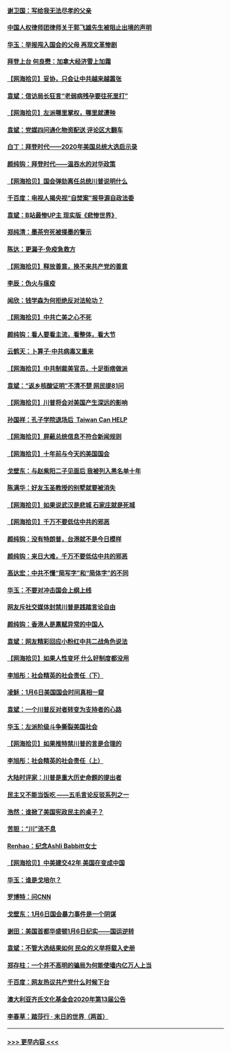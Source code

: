 #### [谢卫国：写给我无法尽孝的父亲](../pages/nsc993/n12720325.md?t=01301051) 
#### [中国人权律师团律师关于郭飞雄先生被阻止出境的声明](../pages/nsc993/n12720203.md?t=01301051) 
#### [华玉：举报闯入国会的父母 再现文革惨剧](../pages/nsc993/n12719070.md?t=01301051) 
#### [拜登上台 何良懋：加拿大经济雪上加霜](../pages/nsc993/n12718943.md?t=01301051) 
#### [【网海拾贝】妥协，只会让中共越来越嚣张](../pages/nsc993/n12717392.md?t=01301051) 
#### [袁斌：信访局长狂言“老弱病残孕要往死里打”](../pages/nsc993/n12717343.md?t=01301051) 
#### [【网海拾贝】左派哪里掌权，哪里就遭殃](../pages/nsc993/n12715009.md?t=01301051) 
#### [袁斌：党媒四问通化物资配送 评论区大翻车](../pages/nsc993/n12714950.md?t=01301051) 
#### [白丁：拜登时代——2020年美国总统大选启示录](../pages/nsc993/n12714920.md?t=01301051) 
#### [颜纯钩：拜登时代——温吞水的对华政策](../pages/nsc993/n12713245.md?t=01301051) 
#### [【网海拾贝】国会弹劾离任总统川普说明什么](../pages/nsc993/n12712816.md?t=01301051) 
#### [千百度：电视人揭央视“自焚案”报导源自政法委](../pages/nsc993/n12709760.md?t=01301051) 
#### [袁斌：B站最惨UP主 现实版《悲惨世界》](../pages/nsc993/n12709686.md?t=01301051) 
#### [郑纯清：墨茶穷死被搽墨的警示](../pages/nsc993/n12709262.md?t=01301051) 
#### [陈达：更漏子·免疫急救方](../pages/nsc993/n12709244.md?t=01301051) 
#### [【网海拾贝】释放善意，换不来共产党的善意](../pages/nsc993/n12708361.md?t=01301051) 
#### [李辰：伪火与瘟疫](../pages/nsc993/n12707981.md?t=01301051) 
#### [闻欣：钱学森为何拒绝反对法轮功？](../pages/nsc993/n12707407.md?t=01301051) 
#### [【网海拾贝】中共亡美之心不死](../pages/nsc993/n12707621.md?t=01301051) 
#### [颜纯钩：看人要看主流，看整体，看大节](../pages/nsc993/n12707536.md?t=01301051) 
#### [云鹤天：卜算子‧中共病毒又重来](../pages/nsc993/n12707408.md?t=01301051) 
#### [【网海拾贝】中共制裁美官员，十足街痞做派](../pages/nsc993/n12705115.md?t=01301051) 
#### [袁斌：“返乡核酸证明”不清不楚 网民提81问](../pages/nsc993/n12704982.md?t=01301051) 
#### [【网海拾贝】川普将会对美国产生深远的影响](../pages/nsc993/n12703045.md?t=01301051) 
#### [孙国祥：孔子学院退场后  Taiwan Can HELP](../pages/nsc993/n12702430.md?t=01301051) 
#### [【网海拾贝】屏蔽总统信息不符合新闻规则](../pages/nsc993/n12699998.md?t=01301051) 
#### [【网海拾贝】十年前与今天的美国国会](../pages/nsc993/n12696993.md?t=01301051) 
#### [戈壁东：与赵紫阳二子见面后 我被列入黑名单十年](../pages/nsc993/n12696215.md?t=01301051) 
#### [陈满华：好友玉圣教授的别墅就要被消失](../pages/nsc993/n12695411.md?t=01301051) 
#### [【网海拾贝】如果说武汉是悲城 石家庄就是死城](../pages/nsc993/n12694589.md?t=01301051) 
#### [【网海拾贝】千万不要低估中共的邪恶](../pages/nsc993/n12692771.md?t=01301051) 
#### [颜纯钩：没有特朗普，台港就不是今日模样](../pages/nsc993/n12692678.md?t=01301051) 
#### [颜纯钩：来日大难，千万不要低估中共的邪恶](../pages/nsc993/n12692080.md?t=01301051) 
#### [高达宏：中共不懂“简写字”和“简体字”的不同](../pages/nsc993/n12692068.md?t=01301051) 
#### [华玉：不要对冲击国会上纲上线](../pages/nsc993/n12689948.md?t=01301051) 
#### [网友斥社交媒体封禁川普是践踏言论自由](../pages/nsc993/n12687482.md?t=01301051) 
#### [颜纯钩：香港人是禀赋异常的中国人](../pages/nsc993/n12685142.md?t=01301051) 
#### [袁斌：网友精彩回应小粉红中共二战角色说法](../pages/nsc993/n12684994.md?t=01301051) 
#### [【网海拾贝】如果人性变坏 什么好制度都没用](../pages/nsc993/n12683000.md?t=01301051) 
#### [李旭彤：社会精英的社会责任（下）](../pages/nsc993/n12680604.md?t=01301051) 
#### [凌稣：1月6日美国国会时间真相一窥](../pages/nsc993/n12682780.md?t=01301051) 
#### [袁斌：一个川普反对者转变为支持者的心路](../pages/nsc993/n12682700.md?t=01301051) 
#### [华玉：左派阶级斗争撕裂美国社会](../pages/nsc993/n12681226.md?t=01301051) 
#### [【网海拾贝】如果推特禁川普的言是合理的](../pages/nsc993/n12681232.md?t=01301051) 
#### [李旭彤：社会精英的社会责任（上）](../pages/nsc993/n12680501.md?t=01301051) 
#### [大陆时评家：川普是重大历史命题的提出者](../pages/nsc993/n12679904.md?t=01301051) 
#### [民主又不能当饭吃 ——五毛言论反驳系列之一](../pages/nsc993/n12679877.md?t=01301051) 
#### [浩然：谁掀了美国宪政民主的桌子？](../pages/nsc993/n12679850.md?t=01301051) 
#### [苦胆：“川”流不息](../pages/nsc993/n12678388.md?t=01301051) 
#### [Renhao：纪念Ashli Babbitt女士](../pages/nsc993/n12678359.md?t=01301051) 
#### [【网海拾贝】中美建交42年 美国在变成中国](../pages/nsc993/n12678324.md?t=01301051) 
#### [华玉：谁是戈培尔？](../pages/nsc993/n12677515.md?t=01301051) 
#### [罗博特：问CNN](../pages/nsc993/n12677172.md?t=01301051) 
#### [戈壁东：1月6日国会暴力事件是一个阴谋](../pages/nsc993/n12674639.md?t=01301051) 
#### [谢田：美国首都华盛顿1月6日纪实——国运逆转](../pages/nsc993/n12673190.md?t=01301051) 
#### [袁斌：不管大选结果如何 民众的义举将载入史册](../pages/nsc993/n12672787.md?t=01301051) 
#### [郑存柱：一个并不高明的骗局为何能使墙内亿万人上当](../pages/nsc993/n12671449.md?t=01301051) 
#### [千百度：网友热议共产党什么时候下台](../pages/nsc993/n12670442.md?t=01301051) 
#### [澳大利亚齐氏文化基金会2020年第13届公告](../pages/nsc993/n12670273.md?t=01301051) 
#### [李春草：踏莎行 · 末日的世界（两首）](../pages/nsc993/n12670253.md?t=01301051) 

----
#### [ >>> 更早内容 <<< ](../indexes/nsc993-earlier.md)

